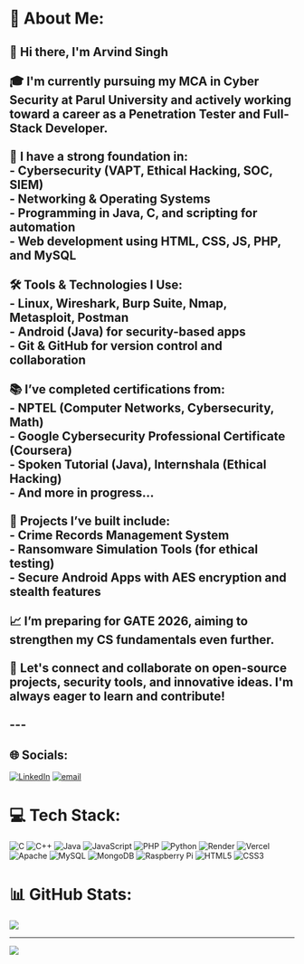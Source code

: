 # 💫 About Me:
## 👋 Hi there, I'm Arvind Singh<br><br>🎓 I'm currently pursuing my **MCA in Cyber Security** at Parul University and actively working toward a career as a **Penetration Tester** and **Full-Stack Developer**.<br><br>🔐 I have a strong foundation in:<br>- Cybersecurity (VAPT, Ethical Hacking, SOC, SIEM)<br>- Networking & Operating Systems<br>- Programming in **Java**, **C**, and scripting for automation<br>- Web development using HTML, CSS, JS, PHP, and MySQL<br><br>🛠️ Tools & Technologies I Use:<br>- **Linux**, **Wireshark**, **Burp Suite**, **Nmap**, **Metasploit**, **Postman**<br>- Android (Java) for security-based apps<br>- Git & GitHub for version control and collaboration<br><br>📚 I’ve completed certifications from:<br>- **NPTEL (Computer Networks, Cybersecurity, Math)**<br>- **Google Cybersecurity Professional Certificate (Coursera)**<br>- **Spoken Tutorial (Java)**, **Internshala (Ethical Hacking)**<br>- And more in progress...<br><br>🚀 Projects I’ve built include:<br>- **Crime Records Management System**<br>- **Ransomware Simulation Tools** (for ethical testing)<br>- **Secure Android Apps** with AES encryption and stealth features<br><br>📈 I’m preparing for **GATE 2026**, aiming to strengthen my CS fundamentals even further.<br><br>🔗 Let's connect and collaborate on open-source projects, security tools, and innovative ideas. I'm always eager to learn and contribute!<br><br>---<br>


## 🌐 Socials:
[![LinkedIn](https://img.shields.io/badge/LinkedIn-%230077B5.svg?logo=linkedin&logoColor=white)](https://linkedin.com/in/https://www.linkedin.com/in/arvindsingh16/) [![email](https://img.shields.io/badge/Email-D14836?logo=gmail&logoColor=white)](mailto:arvindgarsa16@gmail.com) 

# 💻 Tech Stack:
![C](https://img.shields.io/badge/c-%2300599C.svg?style=for-the-badge&logo=c&logoColor=white) ![C++](https://img.shields.io/badge/c++-%2300599C.svg?style=for-the-badge&logo=c%2B%2B&logoColor=white) ![Java](https://img.shields.io/badge/java-%23ED8B00.svg?style=for-the-badge&logo=openjdk&logoColor=white) ![JavaScript](https://img.shields.io/badge/javascript-%23323330.svg?style=for-the-badge&logo=javascript&logoColor=%23F7DF1E) ![PHP](https://img.shields.io/badge/php-%23777BB4.svg?style=for-the-badge&logo=php&logoColor=white) ![Python](https://img.shields.io/badge/python-3670A0?style=for-the-badge&logo=python&logoColor=ffdd54) ![Render](https://img.shields.io/badge/Render-%46E3B7.svg?style=for-the-badge&logo=render&logoColor=white) ![Vercel](https://img.shields.io/badge/vercel-%23000000.svg?style=for-the-badge&logo=vercel&logoColor=white) ![Apache](https://img.shields.io/badge/apache-%23D42029.svg?style=for-the-badge&logo=apache&logoColor=white) ![MySQL](https://img.shields.io/badge/mysql-4479A1.svg?style=for-the-badge&logo=mysql&logoColor=white) ![MongoDB](https://img.shields.io/badge/MongoDB-%234ea94b.svg?style=for-the-badge&logo=mongodb&logoColor=white) ![Raspberry Pi](https://img.shields.io/badge/-Raspberry_Pi-C51A4A?style=for-the-badge&logo=Raspberry-Pi) ![HTML5](https://img.shields.io/badge/html5-%23E34F26.svg?style=for-the-badge&logo=html5&logoColor=white) ![CSS3](https://img.shields.io/badge/css3-%231572B6.svg?style=for-the-badge&logo=css3&logoColor=white)
# 📊 GitHub Stats:
![](https://github-readme-stats.vercel.app/api/top-langs/?username=arvindgarsa&theme=dark&hide_border=false&include_all_commits=true&count_private=true&layout=compact)

---
[![](https://visitcount.itsvg.in/api?id=arvindgarsa&icon=0&color=0)](https://visitcount.itsvg.in)

